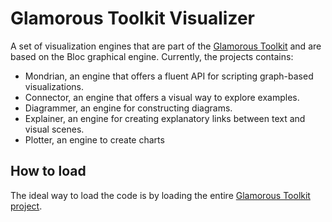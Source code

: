 # Glamorous Toolkit Visualizer
A set of visualization engines that are part of the [Glamorous Toolkit](https://github.com/feenkcom/gtoolkit) and are based on the Bloc graphical engine. Currently, the projects contains:
- Mondrian, an engine that offers a fluent API for scripting graph-based visualizations.
- Connector, an engine that offers a visual way to explore examples.
- Diagrammer, an engine for constructing diagrams.
- Explainer, an engine for creating explanatory links between text and visual scenes.
- Plotter, an engine to create charts

## How to load

The ideal way to load the code is by loading the entire [Glamorous Toolkit project](https://github.com/feenkcom/gtoolkit).
